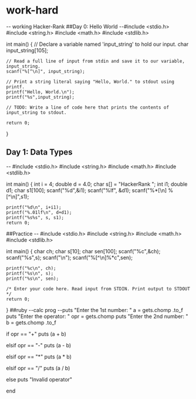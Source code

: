 # work-hard
-- working Hacker-Rank
##Day 0: Hello World
--#include <stdio.h>
#include <string.h>
#include <math.h>
#include <stdlib.h>

int main() {
    // Declare a variable named 'input_string' to hold our input.
    char input_string[105]; 
    
    // Read a full line of input from stdin and save it to our variable, input_string.
    scanf("%[^\n]", input_string); 
    
    // Print a string literal saying "Hello, World." to stdout using printf.
    printf("Hello, World.\n");
    printf("%s",input_string);
    
    // TODO: Write a line of code here that prints the contents of input_string to stdout.
    
    return 0;
}

## Day 1: Data Types
-- #include <stdio.h>
#include <string.h>
#include <math.h>
#include <stdlib.h>

int main() {
    int i = 4;
    double d = 4.0;
    char s[] = "HackerRank ";
    int i1;
    double d1;
    char s1[100];
    scanf("%d",&i1);
    scanf("%lf", &d1);
    scanf("%*[\n] %[^\n]",s1);

    printf("%d\n", i+i1);
    printf("%.01lf\n", d+d1);
    printf("%s%s", s, s1);
    return 0;
   ##Practice
   -- #include <stdio.h>
#include <string.h>
#include <math.h>
#include <stdlib.h>

int main() 
{
    char ch;
    char s[10];
    char sen[100];
    scanf("%c",&ch);
    scanf("%s",s);
    scanf("\n");
    scanf("%[^\n]%*c",sen);

    printf("%c\n", ch);
    printf("%s\n", s);
    printf("%s\n", sen);

    /* Enter your code here. Read input from STDIN. Print output to STDOUT */    
    return 0;
}
 ##ruby
 --calc prog
 --puts "Enter the 1st number: "
a = gets.chomp .to_f
puts "Enter the operator: "
opr = gets.chomp
puts "Enter the 2nd number: "
b = gets.chomp .to_f


if opr == "+"
   puts (a + b)

elsif opr == "-"
  puts (a - b)

elsif opr == "*"
   puts (a * b)

elsif opr == "/"
    puts (a / b)

else
    puts "Invalid operator"

  end

